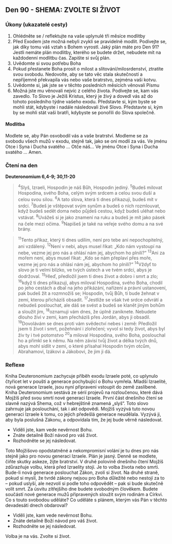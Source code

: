 ## Den 90 - SHEMA: ZVOLTE SI ŽIVOT

### Úkony (ukazatelé cesty)

1. Ohlédněte se / reflektujte na vaše uplynulé tři měsíce modlitby
1. Před Exodem jste možná nebyli zvyklí se pravidelně modlit. Podívejte se, jak díky tomu váš vztah s Bohem vyrostl. Jaký plán máte pro Den 91? Jestli nemáte plán modlitby, kterého se budete držet, nebudete mít na každodenní modlitbu čas. Zapište si svůj plán.
1. Uvědomte si svou potřebu Boha
1. Pokud přestanete Boha prosit o milost a slitování/milosrdenství, ztratíte svou svobodu. Nedovolte, aby se tato věc stala skutečností a nepříjemně překvapila vás nebo vaše bratrstvo, zejména vaši kotvu.
1. Uvědomte si, jak jste se v těchto posledních měsících věnovali Písmu
1. Možná jste mu věnovali nejvíc z celého života. Podívejte se, kam vás zavedlo. To Slovo je Ježíš Kristus, který je živý a dovedl vás až do tohoto posledního týdne vašeho exodu. Představte si, kým byste se mohli stát, kdybyste i nadále následovali živé Slovo. Představte si, kým by se mohli stát vaši bratři, kdybyste se ponořili do Slova společně.

#### Modlitba

Modlete se, aby Pán osvobodil vás a vaše bratrství.
Modleme se za svobodu všech mužů v exodu, stejně tak, jako se oni modlí za vás.
Ve jménu Otce i Syna i Ducha svatého … Otče náš… Ve jménu Otce i Syna i Ducha svatého … Amen.

### Čtení na den

**Deuteronomium 6,4-9; 30,11-20**

> <sup>4</sup>Slyš, Izraeli, Hospodin je náš Bůh, Hospodin jediný.
> <sup>5</sup>Budeš milovat Hospodina, svého Boha, celým svým srdcem a celou svou duší a celou svou silou.
> <sup>6</sup>A tato slova, která ti dnes přikazuji, budeš mít v srdci.
> <sup>7</sup>Budeš je vštěpovat svým synům a budeš o nich rozmlouvat, když budeš sedět doma nebo půjdeš cestou, když budeš uléhat nebo vstávat.
> <sup>8</sup>Uvážeš si je jako znamení na ruku a budeš je mít jako pásek na čele mezi očima.
> <sup>9</sup>Napíšeš je také na veřeje svého domu a na své brány.

> <sup>11</sup>Tento příkaz, který ti dnes udílím, není pro tebe ani nepochopitelný, ani vzdálený.
> <sup>12</sup>Není v nebi, abys musel říkat: „Kdo nám vystoupí na nebe, vezme jej pro nás a ohlásí nám jej, abychom ho plnili?“
> <sup>13</sup>Ani za mořem není, abys musel říkat: „Kdo se nám přeplaví přes moře, vezme jej pro nás a ohlásí nám jej, abychom ho plnili?“
> <sup>14</sup>Vždyť to slovo je ti velmi blízko, ve tvých ústech a ve tvém srdci, abys je dodržoval.
> <sup>15</sup>Hleď, předložil jsem ti dnes život a dobro i smrt a zlo;
> <sup>16</sup>když ti dnes přikazuji, abys miloval Hospodina, svého Boha, chodil po jeho cestách a dbal na jeho přikázání, nařízení a právní ustanovení, pak budeš žít a rozmnožíš se; Hospodin, tvůj Bůh, ti bude žehnat v zemi, kterou přicházíš obsadit.
> <sup>17</sup>Jestliže se však tvé srdce odvrátí a nebudeš poslouchat, ale dáš se svést a budeš se klanět jiným bohům a sloužit jim,
> <sup>18</sup>oznamuji vám dnes, že úplně zaniknete. Nebudete dlouho živi v zemi, kam přecházíš přes Jordán, abys ji obsadil.
> <sup>19</sup>Dovolávám se dnes proti vám svědectví nebes i země: Předložil jsem ti život i smrt, požehnání i zlořečení; vyvol si tedy život, abys byl živ ty i tvé potomstvo
> <sup>20</sup>a miloval Hospodina, svého Boha, poslouchal ho a přimkl se k němu. Na něm závisí tvůj život a délka tvých dnů, abys mohl sídlit v zemi, o které přísahal Hospodin tvým otcům, Abrahamovi, Izákovi a Jákobovi, že jim ji dá.

### Reflexe

Kniha Deuteronomium zachycuje příběh exodu Izraele poté, co uplynulo čtyřicet let v poušti a generace
pochybující o Bohu vymřela. Mladší Izraelité, nová generace Izraele, jsou nyní připraveni vstoupit do země
zaslíbené. Kniha Deuteronomium sestává ze sérií projevů na rozloučenou, které dává Mojžíš před svou smrtí
nové generaci Izraele.
První část dnešního čtení se slavně nazývá Shema, což v hebrejštině znamená „slyš“. Toto slovo zahrnuje jak
poslouchání, tak i akt odpovědi. Mojžíš vyzývá tuto novou generaci Izraele k tomu, co jejich předešlá
generace neudělala. Vyzývá ji, aby byla poslušná Zákonu, a odpovídala tím, že jej bude věrně následovat.

- Viděli jste, kam vede nevěrnost Bohu.
- Znáte detailně Boží návod pro váš život.
- Rozhodněte se jej následovat.

Toto Mojžíšovo opodstatněné a nekompromisní volání je tu dnes pro nás stejně jako pro novou generaci
Izraele. Plán je jasný. Denně se modlete, čiňte skutky askeze, žijte bratrství.
V druhé polovině dnešního čtení Mojžíš zdůrazňuje volbu, která před Izraelity stojí. Je to volba života nebo
smrti. Bude-li nová generace poslouchat Zákon, zvolí si život. Na druhé straně, pokud si myslí, že tvrdé
zákony nejsou pro Boha důležité nebo nestojí za to – pokud uslyší, ale nezvolí si podle toho odpovědět – pak
si bude skutečně volit smrt.
Za úsvitu zítřejšího dne budete svobodným člověkem. Budete součástí nové generace mužů připravených
sloužit svým rodinám a Církvi. Co s touto svobodou uděláte? Co uděláte s plánem, kterým vás Pán v těchto
devadesáti dnech obdaroval?

- Viděli jste, kam vede nevěrnost Bohu.
- Znáte detailně Boží návod pro váš život.
- Rozhodněte se jej následovat.

Volba je na vás. Zvolte si život.
